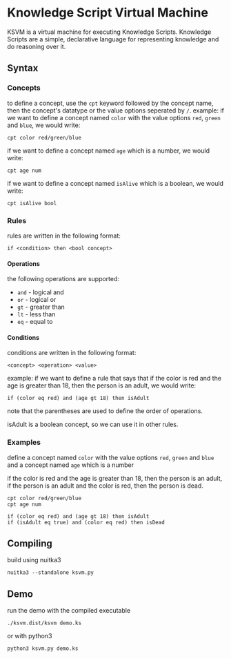 # Knowledge Script Virtual Machine
KSVM is a virtual machine for executing Knowledge Scripts. Knowledge Scripts are a simple, declarative language for representing knowledge and do reasoning over it.

## Syntax
### Concepts
to define a concept, use the `cpt` keyword followed by the concept name, then the concept's datatype or the value options seperated by `/`.
example:
if we want to define a concept named `color` with the value options `red`, `green` and `blue`, we would write:
```
cpt color red/green/blue
```
if we want to define a concept named `age` which is a number, we would write:
```
cpt age num
```
if we want to define a concept named `isAlive` which is a boolean, we would write:
```
cpt isAlive bool
```
### Rules
rules are written in the following format:
```
if <condition> then <bool concept>
```

#### Operations
the following operations are supported:
* `and` - logical and
* `or` - logical or
* `gt` - greater than
* `lt` - less than
* `eq` - equal to

#### Conditions
conditions are written in the following format:
```
<concept> <operation> <value>
```
example:
if we want to define a rule that says that if the color is red and the age is greater than 18, then the person is an adult, we would write:
```
if (color eq red) and (age gt 18) then isAdult
```
note that the parentheses are used to define the order of operations.

isAdult is a boolean concept, so we can use it in other rules.

### Examples
define a concept named `color` with the value options `red`, `green` and `blue` and a concept named `age` which is a number

if the color is red and the age is greater than 18, then the person is an adult, if the person is an adult and the color is red, then the person is dead.

```
cpt color red/green/blue
cpt age num

if (color eq red) and (age gt 18) then isAdult
if (isAdult eq true) and (color eq red) then isDead
```

## Compiling
build using nuitka3
```
nuitka3 --standalone ksvm.py
```
## Demo
run the demo with the compiled executable
```
./ksvm.dist/ksvm demo.ks
```
or with python3
```
python3 ksvm.py demo.ks
```